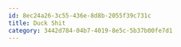 ```yaml
---
id: 8ec24a26-3c55-436e-8d8b-2055f39c731c
title: Duck Shit
category: 3442d784-04b7-4019-8e5c-5b37b00fe7d1
---
```

